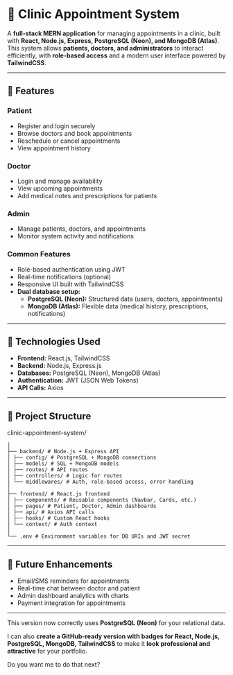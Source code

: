 # 🏥 Clinic Appointment System

A **full-stack MERN application** for managing appointments in a clinic, built with **React, Node.js, Express, PostgreSQL (Neon), and MongoDB (Atlas)**.  
This system allows **patients, doctors, and administrators** to interact efficiently, with **role-based access** and a modern user interface powered by **TailwindCSS**.

---

## 🔹 Features

### **Patient**
- Register and login securely  
- Browse doctors and book appointments  
- Reschedule or cancel appointments  
- View appointment history  

### **Doctor**
- Login and manage availability  
- View upcoming appointments  
- Add medical notes and prescriptions for patients  

### **Admin**
- Manage patients, doctors, and appointments  
- Monitor system activity and notifications  

### **Common Features**
- Role-based authentication using JWT  
- Real-time notifications (optional)  
- Responsive UI built with TailwindCSS  
- **Dual database setup:**  
  - **PostgreSQL (Neon):** Structured data (users, doctors, appointments)  
  - **MongoDB (Atlas):** Flexible data (medical history, prescriptions, notifications)  

---

## 🔹 Technologies Used
- **Frontend:** React.js, TailwindCSS  
- **Backend:** Node.js, Express.js  
- **Databases:** PostgreSQL (Neon), MongoDB (Atlas)  
- **Authentication:** JWT (JSON Web Tokens)  
- **API Calls:** Axios  

---

## 🔹 Project Structure


clinic-appointment-system/
```
│
├── backend/ # Node.js + Express API
│ ├── config/ # PostgreSQL + MongoDB connections
│ ├── models/ # SQL + MongoDB models
│ ├── routes/ # API routes
│ ├── controllers/ # Logic for routes
│ └── middlewares/ # Auth, role-based access, error handling
│
├── frontend/ # React.js frontend
│ ├── components/ # Reusable components (Navbar, Cards, etc.)
│ ├── pages/ # Patient, Doctor, Admin dashboards
│ ├── api/ # Axios API calls
│ ├── hooks/ # Custom React hooks
│ └── context/ # Auth context
│
└── .env # Environment variables for DB URIs and JWT secret
```

---

## 🔹 Future Enhancements

- Email/SMS reminders for appointments
- Real-time chat between doctor and patient
- Admin dashboard analytics with charts
- Payment integration for appointments

---

This version now correctly uses **PostgreSQL (Neon)** for your relational data.  

I can also **create a GitHub-ready version with badges for React, Node.js, PostgreSQL, MongoDB, TailwindCSS** to make it **look professional and attractive** for your portfolio.  

Do you want me to do that next?
